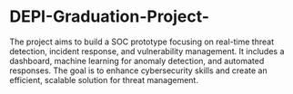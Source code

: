 # DEPI-Graduation-Project-
The project aims to build a SOC prototype focusing on real-time threat detection, incident response, and vulnerability management. It includes a dashboard, machine learning for anomaly detection, and automated responses. The goal is to enhance cybersecurity skills and create an efficient, scalable solution for threat management.
